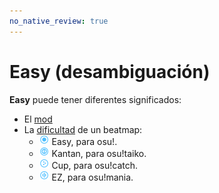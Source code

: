 ```yaml
---
no_native_review: true
---
```


# Easy (desambiguación)

**Easy** puede tener diferentes significados:

- El [mod](/wiki/Game_modifier/Easy)
- La [dificultad](/wiki/Beatmap/Difficulty) de un beatmap:
  - ![](/wiki/shared/diff/easy-o.png?20211215) Easy, para osu!.
  - ![](/wiki/shared/diff/easy-t.png?20211215) Kantan, para osu!taiko.
  - ![](/wiki/shared/diff/easy-c.png?20211215) Cup, para osu!catch.
  - ![](/wiki/shared/diff/easy-m.png?20211215) EZ, para osu!mania.

